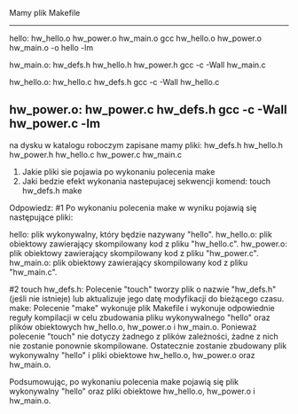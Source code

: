 Mamy plik Makefile 

---------------------------------------------------------
hello: hw_hello.o hw_power.o hw_main.o
       gcc hw_hello.o hw_power.o hw_main.o -o hello -lm

hw_main.o: hw_defs.h hw_hello.h hw_power.h 
           gcc -c -Wall hw_main.c 

hw_hello.o: hw_hello.c hw_defs.h
            gcc -c -Wall hw_hello.c 

hw_power.o: hw_power.c hw_defs.h 
            gcc -c -Wall hw_power.c -lm
---------------------------------------------------------

na dysku w katalogu roboczym zapisane mamy pliki:
     hw_defs.h hw_hello.h hw_power.h 
     hw_hello.c hw_power.c hw_main.c 

1) Jakie pliki sie pojawia po wykonaniu polecenia make 
2) Jaki bedzie efekt wykonania nastepujacej sekwencji komend:
        touch hw_defs.h 
        make

Odpowiedz:
#1
  Po wykonaniu polecenia make w wyniku pojawią się następujące pliki:
  
  hello: plik wykonywalny, który będzie nazywany "hello".
  hw_hello.o: plik obiektowy zawierający skompilowany kod z pliku "hw_hello.c".
  hw_power.o: plik obiektowy zawierający skompilowany kod z pliku "hw_power.c".
  hw_main.o: plik obiektowy zawierający skompilowany kod z pliku "hw_main.c".

#2
  touch hw_defs.h: 
      Polecenie "touch" tworzy plik o nazwie "hw_defs.h" (jeśli nie istnieje) 
      lub aktualizuje jego datę modyfikacji do bieżącego czasu.
  make: 
      Polecenie "make" wykonuje plik Makefile i wykonuje odpowiednie reguły 
      kompilacji w celu zbudowania pliku wykonywalnego "hello" oraz plików 
      obiektowych hw_hello.o, hw_power.o i hw_main.o. Ponieważ polecenie 
      "touch" nie dotyczy żadnego z plików zależności, żadne z nich nie 
      zostanie ponownie skompilowane. Ostatecznie zostanie zbudowany plik
      wykonywalny "hello" i pliki obiektowe hw_hello.o, hw_power.o oraz 
      hw_main.o. 
      
Podsumowując, po wykonaniu polecenia make pojawią się plik wykonywalny "hello" 
oraz pliki obiektowe hw_hello.o, hw_power.o i hw_main.o.
